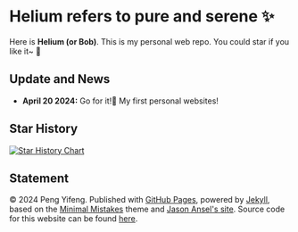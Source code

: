# Helium refers to pure and serene ✨

Here is **Helium (or Bob)**. This is my personal web repo. You could star if you like it~ 🥰

## Update and News

- **April 20 2024:** Go for it!🌟 My first personal websites!
<!-- - **May 2023:** [Jekyll website building videos](https://www.bilibili.com/video/BV1ja4y1G7tX/) have been uploaded to Bilibili (小白建站视频)
- **April 2023:** [Website building tutorials](https://caihanlin.com/blogs/web/) have been post on my blog (建站完全指南)
- **Feb. 2023:** If you have any problem, please feel free to contact me at - *hanlin[dot]cai[at]ieee[dot]org*
- **Dec. 2022:** My personal website have been implemented and deployed in [caihanlin.com](https://caihanlin.com) -->

<!-- ## Star History

[![Star History Chart](https://api.star-history.com/svg?repos=GuangLun2000/GuangLun2000.github.io&type=Date)](https://star-history.com/#GuangLun2000/GuangLun2000.github.io&Date) -->

## Star History

[![Star History Chart](https://api.star-history.com/svg?repos=HeliumPeng/HeliumPeng.github.io&type=Date)](https://star-history.com/#HeliumPeng/HeliumPeng.github.io&Date)

## Statement

© 2024 Peng Yifeng. Published with [GitHub Pages](https://pages.github.com/), powered by [Jekyll](https://jekyllrb.com/), based on the [Minimal Mistakes](https://mademistakes.com/) theme and [Jason Ansel's site](https://github.com/jansel/jansel.github.io). Source code for this website can be found [here](https://github.com/HeliumPeng/HeliumPeng.github.io).
